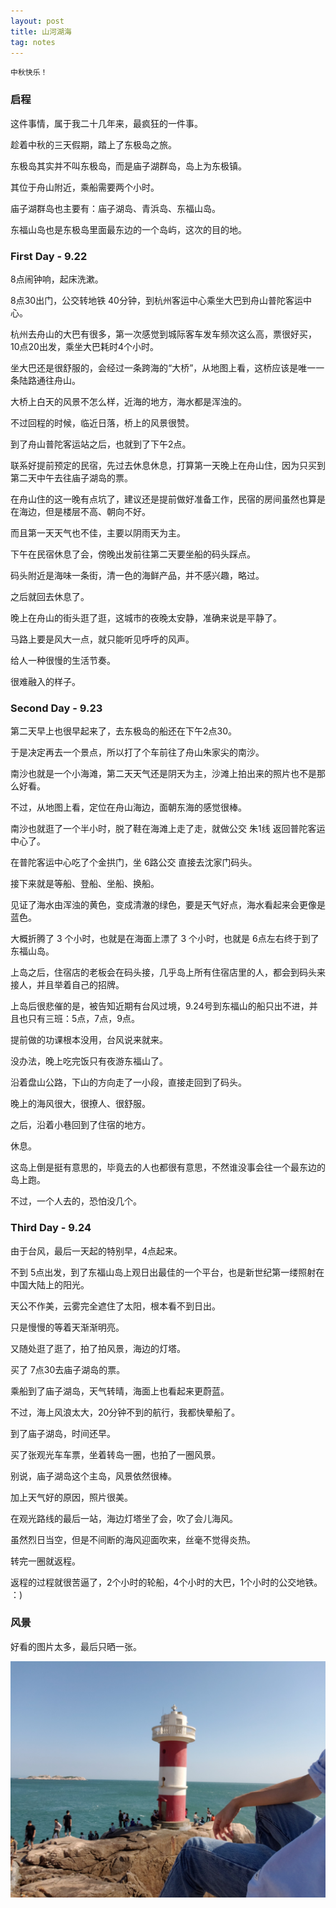 ```yaml
---
layout: post
title: 山河湖海
tag: notes
---
```


    中秋快乐！

### 启程

这件事情，属于我二十几年来，最疯狂的一件事。

趁着中秋的三天假期，踏上了东极岛之旅。

东极岛其实并不叫东极岛，而是庙子湖群岛，岛上为东极镇。

其位于舟山附近，乘船需要两个小时。

庙子湖群岛也主要有：庙子湖岛、青浜岛、东福山岛。

东福山岛也是东极岛里面最东边的一个岛屿，这次的目的地。


### First Day - 9.22

8点闹钟响，起床洗漱。

8点30出门，公交转地铁 40分钟，到杭州客运中心乘坐大巴到舟山普陀客运中心。

杭州去舟山的大巴有很多，第一次感觉到城际客车发车频次这么高，票很好买， 10点20出发，乘坐大巴耗时4个小时。

坐大巴还是很舒服的，会经过一条跨海的“大桥”，从地图上看，这桥应该是唯一一条陆路通往舟山。

大桥上白天的风景不怎么样，近海的地方，海水都是浑浊的。

不过回程的时候，临近日落，桥上的风景很赞。

到了舟山普陀客运站之后，也就到了下午2点。

联系好提前预定的民宿，先过去休息休息，打算第一天晚上在舟山住，因为只买到第二天中午去往庙子湖岛的票。

在舟山住的这一晚有点坑了，建议还是提前做好准备工作，民宿的房间虽然也算是在海边，但是楼层不高、朝向不好。

而且第一天天气也不佳，主要以阴雨天为主。

下午在民宿休息了会，傍晚出发前往第二天要坐船的码头踩点。

码头附近是海味一条街，清一色的海鲜产品，并不感兴趣，略过。

之后就回去休息了。

晚上在舟山的街头逛了逛，这城市的夜晚太安静，准确来说是平静了。

马路上要是风大一点，就只能听见呼呼的风声。

给人一种很慢的生活节奏。

很难融入的样子。

### Second Day - 9.23

第二天早上也很早起来了，去东极岛的船还在下午2点30。

于是决定再去一个景点，所以打了个车前往了舟山朱家尖的南沙。

南沙也就是一个小海滩，第二天天气还是阴天为主，沙滩上拍出来的照片也不是那么好看。

不过，从地图上看，定位在舟山海边，面朝东海的感觉很棒。

南沙也就逛了一个半小时，脱了鞋在海滩上走了走，就做公交 朱1线 返回普陀客运中心了。

在普陀客运中心吃了个金拱门，坐 6路公交 直接去沈家门码头。

接下来就是等船、登船、坐船、换船。

见证了海水由浑浊的黄色，变成清澈的绿色，要是天气好点，海水看起来会更像是蓝色。

大概折腾了 3 个小时，也就是在海面上漂了 3 个小时，也就是 6点左右终于到了东福山岛。

上岛之后，住宿店的老板会在码头接，几乎岛上所有住宿店里的人，都会到码头来接人，并且举着自己的招牌。

上岛后很悲催的是，被告知近期有台风过境，9.24号到东福山的船只出不进，并且也只有三班：5点，7点，9点。

提前做的功课根本没用，台风说来就来。

没办法，晚上吃完饭只有夜游东福山了。

沿着盘山公路，下山的方向走了一小段，直接走回到了码头。

晚上的海风很大，很撩人、很舒服。

之后，沿着小巷回到了住宿的地方。

休息。

这岛上倒是挺有意思的，毕竟去的人也都很有意思，不然谁没事会往一个最东边的岛上跑。

不过，一个人去的，恐怕没几个。

### Third Day - 9.24

由于台风，最后一天起的特别早，4点起来。

不到 5点出发，到了东福山岛上观日出最佳的一个平台，也是新世纪第一缕照射在中国大陆上的阳光。

天公不作美，云雾完全遮住了太阳，根本看不到日出。

只是慢慢的等着天渐渐明亮。

又随处逛了逛了，拍了拍风景，海边的灯塔。

买了 7点30去庙子湖岛的票。

乘船到了庙子湖岛，天气转晴，海面上也看起来更蔚蓝。

不过，海上风浪太大，20分钟不到的航行，我都快晕船了。

到了庙子湖岛，时间还早。

买了张观光车车票，坐着转岛一圈，也拍了一圈风景。

别说，庙子湖岛这个主岛，风景依然很棒。

加上天气好的原因，照片很美。

在观光路线的最后一站，海边灯塔坐了会，吹了会儿海风。

虽然烈日当空，但是不间断的海风迎面吹来，丝毫不觉得炎热。

转完一圈就返程。

返程的过程就很苦逼了，2个小时的轮船，4个小时的大巴，1个小时的公交地铁。 ：)

### 风景

好看的图片太多，最后只晒一张。

![show](/images/wait-dongji.jpg)

